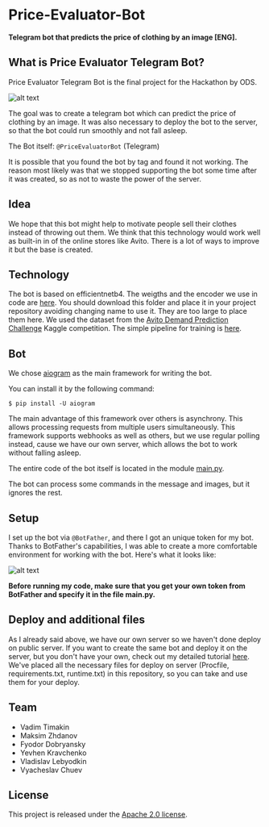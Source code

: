 # Price-Evaluator-Bot

**Telegram bot that predicts the price of clothing by an image [ENG].**

What is Price Evaluator Telegram Bot?
------------------------------------------
Price Evaluator Telegram Bot is the final project for the Hackathon by ODS.

![alt text](https://github.com/t0efL/Price-Evaluator-Bot/blob/main/images/ods.jpg)

The goal was to create a telegram bot which can predict the price of clothing by an image. It was also necessary to deploy the bot to the server, so that the bot could run smoothly and not fall asleep.

The Bot itself: `@PriceEvaluatorBot` (Telegram)

It is possible that you found the bot by tag and found it not working. The reason most likely was that we stopped supporting the bot some time after it was created, so as not to waste the power of the server.

Idea
-----
We hope that this bot might help to motivate people sell their clothes instead of throwing out them. We think that this technology would work well as built-in in of the online stores like Avito. There is a lot of ways to improve it but the base is created.

Technology
-------
The bot is based on efficientnetb4. The weigths and the encoder we use in code are [here](https://drive.google.com/drive/folders/1mtsRFAt-K7MCR8En2qmsqSwjtti4RhAH?usp=sharing). You should download this folder and place it in your project repository avoiding changing name to use it. They are too large to place them here. We used the dataset from the [Avito Demand Prediction Challenge](https://www.kaggle.com/c/avito-demand-prediction) Kaggle competition. The simple pipeline for training is [here](https://github.com/t0efL/Price-Evaluator-Bot).

Bot
---
We chose [aiogram](https://docs.aiogram.dev/en/latest/index.html) as the main framework for writing the bot.

You can install it by the following command:

`$ pip install -U aiogram`

The main advantage of this framework over others is asynchrony. This allows processing requests from multiple users simultaneously. This framework supports webhooks as well as others, but we use regular polling instead, cause we have our own server, which allows the bot to work without falling asleep.

The entire code of the bot itself is located in the module [main.py](https://github.com/t0efL/Price-Evaluator-Bot/blob/main/main.py).

The bot can process some commands in the message and images, but it ignores the rest.

Setup
----------------
I set up the bot via `@BotFather`, and there I got an unique token for my bot.
Thanks to BotFather's capabilities, I was able to create a more comfortable environment for working with the bot. Here's what it looks like:

![alt text](https://github.com/t0efL/Price-Evaluator-Bot/blob/main/images/interface.jpg)

**Before running my code, make sure that you get your own token from BotFather and specify it in the file main.py.**

Deploy and additional files
---------------------------
As I already said above, we have our own server so we haven't done deploy on public server. If you want to create the same bot and deploy it on the server, but you don't have your own, check out my detailed tutorial [here](https://github.com/t0efL/Style-Transfer-Telegram-Bot). We've placed all the neсessary files for deploy on server (Procfile, requirements.txt, runtime.txt) in this repository, so you can take and use them for your deploy.

Team
--------
- Vadim Timakin
- Maksim Zhdanov
- Fyodor Dobryansky
- Yevhen Kravchenko
- Vladislav Lebyodkin
- Vyacheslav Chuev

License
----------
This project is released under the [Apache 2.0 license](https://github.com/t0efL/Price-Evaluator-Bot/blob/main/LICENSE).
